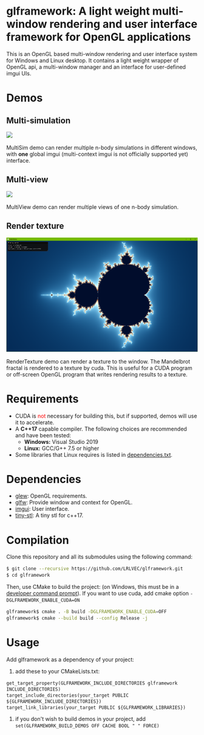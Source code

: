 # glframework: A light weight multi-window rendering and user interface framework for OpenGL applications


This is an OpenGL based multi-window rendering and user interface system for Windows and Linux desktop. It contains a light weight wrapper of OpenGL api, a multi-window manager and an interface for user-defined imgui UIs.

# Demos
## Multi-simulation
<img src="docs/readme/multi-window%20multi-simulation.png" height = 300/>

MultiSim demo can render multiple n-body simulations in different windows, with **one** global imgui (multi-context imgui is not officially supported yet) interface.

## Multi-view
<img src="docs/readme/multi-window%20single-simulation.png" height = 300/>

MultiView demo can render multiple views of one n-body simulation.

## Render texture
<img src="docs/readme/render%20texture%20fractal.png" height = 300/>

RenderTexture demo can render a texture to the window. The Mandelbrot fractal is rendered  to a texture by cuda. This is useful for a CUDA program or off-screen OpenGL program that writes rendering results to a texture.

# Requirements
- CUDA is <span style="color:red">not</span> necessary for building this, but if supported, demos will use it to accelerate.
- A __C++17__ capable compiler. The following choices are recommended and have been tested:
  - __Windows:__ Visual Studio 2019
  - __Linux:__ GCC/G++ 7.5 or higher
- Some libraries that Linux requires is listed in [dependencies.txt](https://github.com/LRLVEC/glframework/blob/master/dependencies.txt).
# Dependencies
- [glew](https://github.com/LRLVEC/glew-cmake/tree/glew-cmake-2.2.0-gitignore): OpenGL requirements.
- [glfw](https://github.com/LRLVEC/glfw/tree/tev): Provide window and context for OpenGL.
- [imgui](https://github.com/LRLVEC/imgui/tree/master): User interface.
- [tiny-stl](https://github.com/LRLVEC/tiny-stl/tree/main): A tiny stl for c++17.

# Compilation
Clone this repository and all its submodules using the following command:
```sh
$ git clone --recursive https://github.com/LRLVEC/glframework.git
$ cd glframework
```

Then, use CMake to build the project: (on Windows, this must be in a [developer command prompt](https://docs.microsoft.com/en-us/cpp/build/building-on-the-command-line?view=msvc-160#developer_command_prompt)). If you want to use cuda, add cmake option ```-DGLFRAMEWORK_ENABLE_CUDA=ON```
```sh
glframework$ cmake . -B build -DGLFRAMEWORK_ENABLE_CUDA=OFF
glframework$ cmake --build build --config Release -j
```

# Usage

Add glframework as a dependency of your project:
1. add these to your CMakeLists.txt:
```
get_target_property(GLFRAMEWORK_INCLUDE_DIRECTORIES glframework INCLUDE_DIRECTORIES)
target_include_directories(your_target PUBLIC ${GLFRAMEWORK_INCLUDE_DIRECTORIES})
target_link_libraries(your_target PUBLIC ${GLFRAMEWORK_LIBRARIES})
```
1. if you don't wish to build demos in your project, add ```set(GLFRAMEWORK_BUILD_DEMOS OFF CACHE BOOL " " FORCE)```
